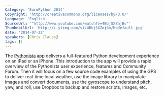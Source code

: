 ```yaml
---
Category: 'EuroPython 2014'
Copyright: 'http://creativecommons.org/licenses/by/3.0/'
Language: 'English'
SourceUrl: '"http://www.youtube.com/watch?v=4BbjSXZnjBo"'
ThumbnailUrl: 'http://i.ytimg.com/vi/4BbjSXZnjBo/hqdefault.jpg'
date: '2014-07-22'
speakers: [Chris Clauss]
tags: []
---
```

The [Pythonista][1] app delivers a full-featured Python development experience on an iPad or an iPhone.  This introduction to the app will provide a rapid overview of the Pythonista user experience, features and Community Forum.  Then it will focus on a few source code examples of using the GPS to deliver real-time local weather, use the image library to manipulate images and convert documents, use the gyroscope to understand pitch, yaw, and roll, use Dropbox to backup and restore scripts, images, etc.

[1]: http://omz-software.com/pythonista
